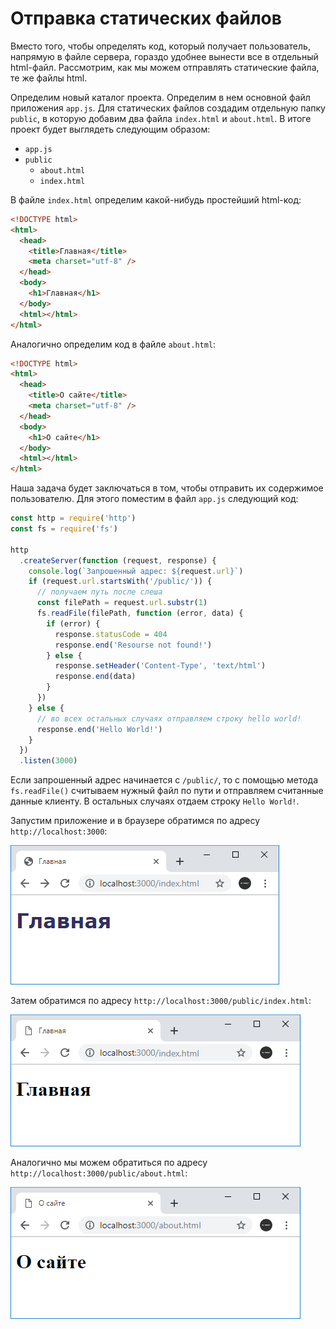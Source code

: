 # Отправка статических файлов

Вместо того, чтобы определять код, который получает пользователь, напрямую в файле сервера, гораздо удобнее вынести все в отдельный html-файл. Рассмотрим, как мы можем отправлять статические файла, те же файлы html.

Определим новый каталог проекта. Определим в нем основной файл приложения `app.js`. Для статических файлов создадим отдельную папку `public`, в которую добавим два файла `index.html` и `about.html`. В итоге проект будет выглядеть следующим образом:

- `app.js`
- `public`
  - `about.html`
  - `index.html`

В файле `index.html` определим какой-нибудь простейший html-код:

```html
<!DOCTYPE html>
<html>
  <head>
    <title>Главная</title>
    <meta charset="utf-8" />
  </head>
  <body>
    <h1>Главная</h1>
  </body>
  <html></html>
</html>
```

Аналогично определим код в файле `about.html`:

```html
<!DOCTYPE html>
<html>
  <head>
    <title>О сайте</title>
    <meta charset="utf-8" />
  </head>
  <body>
    <h1>О сайте</h1>
  </body>
  <html></html>
</html>
```

Наша задача будет заключаться в том, чтобы отправить их содержимое пользователю. Для этого поместим в файл `app.js` следующий код:

```js
const http = require('http')
const fs = require('fs')

http
  .createServer(function (request, response) {
    console.log(`Запрошенный адрес: ${request.url}`)
    if (request.url.startsWith('/public/')) {
      // получаем путь после слеша
      const filePath = request.url.substr(1)
      fs.readFile(filePath, function (error, data) {
        if (error) {
          response.statusCode = 404
          response.end('Resourse not found!')
        } else {
          response.setHeader('Content-Type', 'text/html')
          response.end(data)
        }
      })
    } else {
      // во всех остальных случаях отправляем строку hello world!
      response.end('Hello World!')
    }
  })
  .listen(3000)
```

Если запрошенный адрес начинается с `/public/`, то с помощью метода `fs.readFile()` считываем нужный файл по пути и отправляем считанные данные клиенту. В остальных случаях отдаем строку `Hello World!`.

Запустим приложение и в браузере обратимся по адресу `http://localhost:3000`:

![3.1.png](3.1.png)

Затем обратимся по адресу `http://localhost:3000/public/index.html`:

![3.2.png](3.2.png)

Аналогично мы можем обратиться по адресу `http://localhost:3000/public/about.html`:

![3.8.png](3.8.png)
